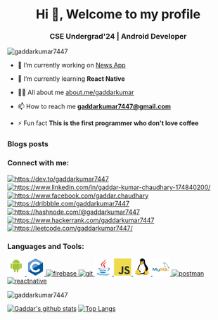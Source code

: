 <h1 align="center">Hi 👋, Welcome to my profile</h1>
<h3 align="center">CSE Undergrad'24 | Android Developer</h3>

<p align="left"> <img src="https://komarev.com/ghpvc/?username=gaddarkumar7447&label=Profile%20views&color=0e75b6&style=flat" alt="gaddarkumar7447" /> </p>

- 🔭 I’m currently working on [News App](https://github.com/gaddarkumar7447/News-App)

- 🌱 I’m currently learning **React Native**

- 👨‍💻 All about me [about.me/gaddarkumar](about.me/gaddarkumar)

- 📫 How to reach me **gaddarkumar7447@gmail.com**

- ⚡ Fun fact **This is the first programmer who don't love coffee**

### Blogs posts
<!-- BLOG-POST-LIST:START -->
<!-- BLOG-POST-LIST:END -->

<h3 align="left">Connect with me:</h3>
<p align="left">

<a href="https://dev.to/https://dev.to/gaddarkumar7447" target="blank"><img align="center" src="https://raw.githubusercontent.com/rahuldkjain/github-profile-readme-generator/master/src/images/icons/Social/devto.svg" alt="https://dev.to/gaddarkumar7447" height="30" width="40" /></a>
<a href="https://linkedin.com/in/https://www.linkedin.com/in/gaddar-kumar-chaudhary-174840200/" target="blank"><img align="center" src="https://raw.githubusercontent.com/rahuldkjain/github-profile-readme-generator/master/src/images/icons/Social/linked-in-alt.svg" alt="https://www.linkedin.com/in/gaddar-kumar-chaudhary-174840200/" height="30" width="40" /></a>
<a href="https://fb.com/https://www.facebook.com/gaddar.chaudhary" target="blank"><img align="center" src="https://raw.githubusercontent.com/rahuldkjain/github-profile-readme-generator/master/src/images/icons/Social/facebook.svg" alt="https://www.facebook.com/gaddar.chaudhary" height="30" width="40" /></a>
<a href="https://dribbble.com/https://dribbble.com/gaddarkumar7447" target="blank"><img align="center" src="https://raw.githubusercontent.com/rahuldkjain/github-profile-readme-generator/master/src/images/icons/Social/dribbble.svg" alt="https://dribbble.com/gaddarkumar7447" height="30" width="40" /></a>
<a href="https://hashnode.com/https://hashnode.com/@gaddarkumar7447" target="blank"><img align="center" src="https://raw.githubusercontent.com/rahuldkjain/github-profile-readme-generator/master/src/images/icons/Social/hashnode.svg" alt="https://hashnode.com/@gaddarkumar7447" height="30" width="40" /></a>
<a href="https://www.hackerrank.com/https://www.hackerrank.com/gaddarkumar7447" target="blank"><img align="center" src="https://raw.githubusercontent.com/rahuldkjain/github-profile-readme-generator/master/src/images/icons/Social/hackerrank.svg" alt="https://www.hackerrank.com/gaddarkumar7447" height="30" width="40" /></a>
<a href="https://www.leetcode.com/https://leetcode.com/gaddarkumar7447/" target="blank"><img align="center" src="https://raw.githubusercontent.com/rahuldkjain/github-profile-readme-generator/master/src/images/icons/Social/leet-code.svg" alt="https://leetcode.com/gaddarkumar7447/" height="30" width="40" /></a></p>

<h3 align="left">Languages and Tools:</h3>

<p align="left">

<a href="https://developer.android.com" target="_blank" rel="noreferrer"> <img src="https://raw.githubusercontent.com/devicons/devicon/master/icons/android/android-original-wordmark.svg" alt="android" width="40" height="40"/> 
</a>
<a href="https://www.cprogramming.com/" target="_blank" rel="noreferrer"> <img src="https://raw.githubusercontent.com/devicons/devicon/master/icons/c/c-original.svg" alt="c" width="40" height="40"/> </a>
<a href="https://firebase.google.com/" target="_blank" rel="noreferrer"> <img src="https://www.vectorlogo.zone/logos/firebase/firebase-icon.svg" alt="firebase" width="40" height="40"/> </a>
<a href="https://git-scm.com/" target="_blank" rel="noreferrer"> <img src="https://www.vectorlogo.zone/logos/git-scm/git-scm-icon.svg" alt="git" width="40" height="40"/> </a> 
<a href="https://www.java.com" target="_blank" rel="noreferrer"> <img src="https://raw.githubusercontent.com/devicons/devicon/master/icons/java/java-original.svg" alt="java" width="40" height="40"/> </a> 
<a href="https://developer.mozilla.org/en-US/docs/Web/JavaScript" target="_blank" rel="noreferrer"> <img src="https://raw.githubusercontent.com/devicons/devicon/master/icons/javascript/javascript-original.svg" alt="javascript" width="40" height="40"/> </a>
<a href="https://www.linux.org/" target="_blank" rel="noreferrer"> <img src="https://raw.githubusercontent.com/devicons/devicon/master/icons/linux/linux-original.svg" alt="linux" width="40" height="40"/> </a>
<a href="https://www.mysql.com/" target="_blank" rel="noreferrer"> <img src="https://raw.githubusercontent.com/devicons/devicon/master/icons/mysql/mysql-original-wordmark.svg" alt="mysql" width="40" height="40"/> </a> 
<a href="https://postman.com" target="_blank" rel="noreferrer"> <img src="https://www.vectorlogo.zone/logos/getpostman/getpostman-icon.svg" alt="postman" width="40" height="40"/> </a> <a href="https://reactnative.dev/" target="_blank" rel="noreferrer"> <img src="https://reactnative.dev/img/header_logo.svg" alt="reactnative" width="40" height="40"/> </a> </p>


<p><img align="center" src="https://github-readme-streak-stats.herokuapp.com/?user=gaddarkumar7447&" alt="gaddarkumar7447" /></p>


[![Gaddar's github stats](https://github-readme-stats.vercel.app/api?username=gaddarkumar7447&show_icons=true&theme=algolia)](https://github.com/gaddarkumar7447?tab=repositories)
[![Top Langs](https://github-readme-stats.vercel.app/api/top-langs/?username=gaddarkumar7447&show_icons=true&theme=algolia)](https://github.com/gaddarkumar7447?tab=repositories) 
